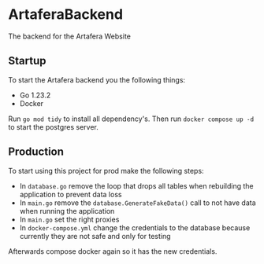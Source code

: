 # ArtaferaBackend

The backend for the Artafera Website

## Startup

To start the Artafera backend you the following things:

- Go 1.23.2
- Docker

Run `go mod tidy` to install all dependency's. Then run `docker compose up -d` to start the postgres server.

## Production

To start using this project for prod make the following steps:
- In `database.go` remove the loop that drops all tables when rebuilding the application to prevent data loss
- In `main.go` remove the `database.GenerateFakeData()` call to not have data when running the application
- In `main.go` set the right proxies
- In `docker-compose.yml` change the credentials to the database because currently they are not safe and only for testing

Afterwards compose docker again so it has the new credentials. 